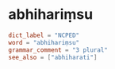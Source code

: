 # abhihariṃsu

``` toml
dict_label = "NCPED"
word = "abhihariṃsu"
grammar_comment = "3 plural"
see_also = ["abhiharati"]
```

